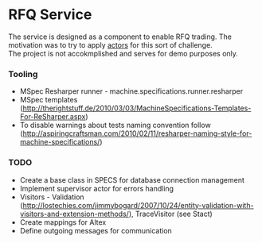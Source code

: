 # RFQ Service #

The service is designed as a component to enable RFQ trading. The motivation was to try to apply [actors](https://github.com/phatboyg/Stact) for this sort of challenge.    
The project is not accokmplished and serves for demo purposes only.


### Tooling ###

* MSpec Resharper runner - machine.specifications.runner.resharper
* MSpec templates (http://therightstuff.de/2010/03/03/MachineSpecifications-Templates-For-ReSharper.aspx)
* To disable warnings about tests naming convention follow (http://aspiringcraftsman.com/2010/02/11/resharper-naming-style-for-machine-specifications/)

### TODO ###

* Create a base class in SPECS for database connection management
* Implement supervisor actor for errors handling
* Visitors - Validation (http://lostechies.com/jimmybogard/2007/10/24/entity-validation-with-visitors-and-extension-methods/), TraceVisitor (see Stact)
* Create mappings for Altex 
* Define outgoing messages for communication
